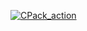 [![CPack_action](https://github.com/TikviZlo/Lab006_TIMP/actions/workflows/actions.yml/badge.svg)](https://github.com/TikviZlo/Lab006_TIMP/actions/workflows/actions.yml)
